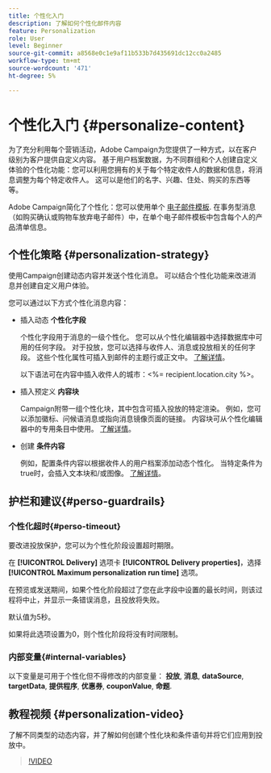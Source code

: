 ```yaml
---
title: 个性化入门
description: 了解如何个性化邮件内容
feature: Personalization
role: User
level: Beginner
source-git-commit: a8568e0c1e9af11b533b7d435691dc12cc0a2485
workflow-type: tm+mt
source-wordcount: '471'
ht-degree: 5%

---
```


# 个性化入门 {#personalize-content}

为了充分利用每个营销活动，Adobe Campaign为您提供了一种方式，以在客户级别为客户提供自定义内容。 基于用户档案数据，为不同群组和个人创建自定义体验的个性化功能：您可以利用您拥有的关于每个特定收件人的数据和信息，将消息调整为每个特定收件人。 这可以是他们的名字、兴趣、住处、购买的东西等等。

Adobe Campaign简化了个性化：您可以使用单个 [电子邮件模板](create-templates.md). 在事务型消息（如购买确认或购物车放弃电子邮件）中，在单个电子邮件模板中包含每个人的产品清单信息。


## 个性化策略 {#personalization-strategy}

使用Campaign创建动态内容并发送个性化消息。 可以结合个性化功能来改进消息并创建自定义用户体验。

您可以通过以下方式个性化消息内容：

* 插入动态 **个性化字段**

   个性化字段用于消息的一级个性化。 您可以从个性化编辑器中选择数据库中可用的任何字段。 对于投放，您可以选择与收件人、消息或投放相关的任何字段。 这些个性化属性可插入到邮件的主题行或正文中。 [了解详情](personalization-fields.md)。

   以下语法可在内容中插入收件人的城市：&lt;%= recipient.location.city %>。

* 插入预定义 **内容块**

   Campaign附带一组个性化块，其中包含可插入投放的特定渲染。 例如，您可以添加徽标、问候语消息或指向消息镜像页面的链接。 内容块可从个性化编辑器中的专用条目中使用。 [了解详情](personalization-blocks.md)。

* 创建 **条件内容**

   例如，配置条件内容以根据收件人的用户档案添加动态个性化。 当特定条件为true时，会插入文本块和/或图像。 [了解详情](conditions.md)。

<!--* Add **personalized offers**
    
    Insert personalized offers in your message content, depending on the recipient location, the current weather, or the last purchase order.
-->


## 护栏和建议{#perso-guardrails}

### 个性化超时{#perso-timeout}

要改进投放保护，您可以为个性化阶段设置超时期限。

在 **[!UICONTROL Delivery]** 选项卡 **[!UICONTROL Delivery properties]**，选择 **[!UICONTROL Maximum personalization run time]** 选项。

在预览或发送期间，如果个性化阶段超过了您在此字段中设置的最长时间，则该过程将中止，并显示一条错误消息，且投放将失败。

默认值为5秒。

如果将此选项设置为0，则个性化阶段将没有时间限制。


### 内部变量{#internal-variables}

以下变量是可用于个性化但不得修改的内部变量： **投放**, **消息**, **dataSource**, **targetData**, **提供程序**, **优惠券**, **couponValue**, **命题**.


## 教程视频 {#personalization-video}

了解不同类型的动态内容，并了解如何创建个性化块和条件语句并将它们应用到投放中。


>[!VIDEO](https://video.tv.adobe.com/v/335734?quality=12)
